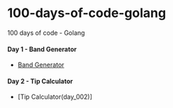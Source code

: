 # 100-days-of-code-golang
100 days of code - Golang

#### Day 1 - Band Generator
- [Band Generator](day_001)

#### Day 2 - Tip Calculator
- [Tip Calculator(day_002)]